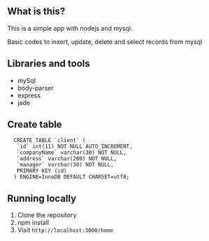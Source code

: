 ## What is this?

This is a simple app with nodejs and mysql.

Basic codes to insert, update, delete and select records from mysql

## Libraries and tools

* mySql
* body-parser
* express
* jade

## Create table

```
  CREATE TABLE `client` (
   `id` int(11) NOT NULL AUTO_INCREMENT,
   `companyName` varchar(30) NOT NULL,
   `address` varchar(200) NOT NULL,
   `manager` varchar(30) NOT NULL,
   PRIMARY KEY (id)
  ) ENGINE=InnoDB DEFAULT CHARSET=utf8;
```
## Running locally

1. Clone the repository
1. npm install
1. Visit `http://localhost:3000/home`
